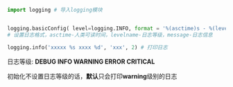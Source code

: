 ```python
import logging # 导入logging模块


logging.basicConfig( level=logging.INFO, format = '%(asctime)s - %(levelname)s - %(message)s'
# 设置日志格式，asctime-人类可读时间，levelname-日志等级，message-日志信息

logging.info('xxxxx %s xxxx %d', 'xxx', 2) # 打印日志
```
日志等级:
**DEBUG
INFO
WARNING
ERROR
CRITICAL**

初始化不设置日志等级的话，**默认**只会打印**warning**级别的日志